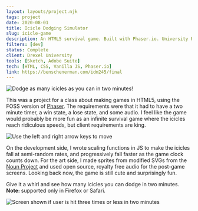 ```yaml
---
layout: layouts/project.njk
tags: project
date: 2020-08-01
title: Icicle Dodging Simulator
slug: icicle-game
description: An HTML5 survival game. Built with Phaser.io. University Project.
filters: [dev]
status: Complete
client: Drexel University
tools: [Sketch, Adobe Suite]
tech: [HTML, CSS, Vanilla JS, Phaser.io]
link: https://benschenerman.com/idm245/final
---
```


<img src="{{site.projectImgURL}}/icicle-game/laptop/mid-game@2x.png" alt="Dodge as many icicles as you can in two minutes!">

<p>This was a project for a class about making games in HTML5, using the FOSS version of <a href="https://phaser.io/docs/2.6.2/index" target="_blank" rel="noopener noreferrer">Phaser</a>. The requirements were that it had to have a two minute timer, a win state, a lose state, and some audio. I feel like the game would probably be more fun as an infinite survival game where the icicles reach ridiculous speeds, but client requirements are king.</p>

<img src="{{site.projectImgURL}}/icicle-game/laptop/start-screen@2x.png" alt="Use the left and right arrow keys to move">

<p>On the development side, I wrote scaling functions in JS to make the icicles fall at semi-random rates, and progressively fall faster as the game clock counts down. For the art side, I made sprites from modified SVGs from the <a href="https://thenounproject.com/" target="_blank" rel="noopener noreferrer">Noun Project</a> and used open source, royalty free audio for the post-game screens. Looking back now, the game is still cute and surprisingly fun.</p>

<p>Give it a whirl and see how many icicles you can dodge in two minutes. <strong>Note: </strong> supported only in Firefox or Safari. </p>

<img src="{{site.projectImgURL}}/icicle-game/laptop/win-screen@2x.png" alt="Screen shown if user is hit three times or less in two minutes">
